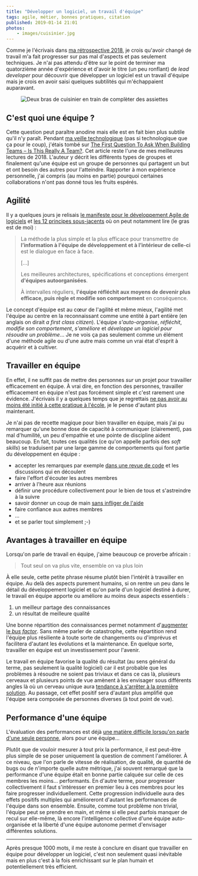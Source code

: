 ```yaml
---
title: "Développer un logiciel, un travail d'équipe"
tags: agile, métier, bonnes pratiques, citation
published: 2019-01-14 21:01
photos:
    - images/cuisinier.jpg
---
```


Comme je l'écrivais dans [ma rétrospective 2018](/post/retrospective-2018/), je
crois qu'avoir changé de travail m'a fait progresser sur pas mal d'aspects et
pas seulement techniques. Je n'ai pas attendu d'être sur le point de terminer ma
quatorzième année d'expérience et d'avoir le titre (un peu ronflant) de *lead
developer* pour découvrir que développer un logiciel est un travail d'équipe
mais je crois en avoir saisi quelques subtilités qui m'échappaient auparavant.

<figure class="object-center bordered">
    <img src="/images/660x/cuisinier.jpg" alt="Deux bras de cuisinier en train
    de complèter des assiettes">
</figure>

## C'est quoi une équipe&nbsp;?

Cette question peut paraître anodine mais elle est en fait bien plus subtile
qu'il n'y paraît. Pendant [ma veille technologique](/tag/veille/) (pas si
technologique que ça pour le coup), j'étais tombé sur [The First Question To Ask
When Building Teams – Is This Really A
Team?](https://www.viktorcessan.com/the-first-question-to-ask-when-building-teams-is-this-really-a-team/).
Cet article reste l'une de mes meilleures lectures de 2018. L'auteur y décrit
les différents types de groupes et finalement qu'une équipe est un groupe de
personnes qui partagent un but et ont besoin des autres pour
l'atteindre. Rapporter à mon expérience personnelle, j'ai compris (au moins en
partie) pourquoi certaines collaborations n'ont pas donné tous les fruits
espérés.

## Agilité

Il y a quelques jours je relisais
[le manifeste pour le développement Agile de
logiciels](http://agilemanifesto.org/iso/fr/manifesto.html) et [les 12 principes
sous-jacents](http://agilemanifesto.org/iso/fr/principles.html) où on peut
notamment lire (le gras est de moi)&nbsp;:

> La méthode la plus simple et la plus efficace pour transmettre de
> **l’information à l'équipe de développement et à l’intérieur de celle-ci** est
> le dialogue en face à face.
>
> […]
>
> Les meilleures architectures, spécifications et conceptions émergent **d'équipes
> autoorganisées**.
>
> À intervalles réguliers, **l'équipe réfléchit aux moyens de devenir plus
> efficace, puis règle et modifie son comportement** en conséquence.

Le concept d'équipe est au cœur de l'agilité et même mieux, l'agilité met l'équipe au
centre en la reconnaissant comme une entité à part entière (en anglais on dirait
*a first class citizen*). L'équipe *s'auto-organise*, *réfléchit*,
*modifie son comportement*, *s'améliore* et *développe un logiciel pour résoudre
un problème*… Je ne vois ça pas seulement comme un élément d'une méthode agile ou
d'une autre mais comme un vrai état d'esprit à acquérir et à cultiver.

## Travailler en équipe

En effet, il ne suffit pas de mettre des personnes *sur* un projet pour travailler
efficacement en équipe. À vrai dire, en fonction des personnes, travailler
efficacement en équipe n'est pas forcément simple et c'est rarement une
évidence. J'écrivais il y a quelques temps que je regrettais [ne pas avoir au
moins été initié à cette pratique à l'école](/post/apprendre-a-l-ecole/), je le
pense d'autant plus maintenant.

Je n'ai pas de recette magique pour bien travailler en équipe, mais j'ai pu
remarquer qu'une bonne dose de capacité à communiquer (clairement), pas mal
d'humilité, un peu d'empathie et une pointe de discipline aident beaucoup. En
fait, toutes ces qualités (ce qu'on appelle parfois des *soft skills*) se
traduisent par une large gamme de comportements qui font partie du développement
en équipe&nbsp;:

* accepter les remarques par exemple [dans une revue de code](/post/vertus-revue-de-code/) et les discussions qui en découlent
* faire l'effort d'écouter les autres membres
* arriver à l'heure aux réunions
* définir une procédure collectivement pour le bien de tous et s'astreindre à la suivre
* savoir donner un coup de main [sans infliger de
    l'aide](https://mixitconf.org/2018/vous-arrive-t-il-d-infliger-de-l-aide-)
* faire confiance aux autres membres
* …
* et se parler tout simplement ;-)

## Avantages à travailler en équipe

Lorsqu'on parle de travail en équipe, j'aime beaucoup ce proverbe
africain&nbsp;:

> Tout seul on va plus vite, ensemble on va plus loin

À elle seule, cette petite phrase résume plutôt bien l'intérêt à travailler en
équipe. Au delà des aspects purement humains, si on rentre un peu dans le détail
du développement logiciel et qu'on parle d'un logiciel destiné à durer, le
travail en équipe apporte ou améliore au moins deux aspects essentiels&nbsp;:

1. un meilleur partage des connaissances
1. un résultat de meilleure qualité

Une bonne répartition des connaissances permet notamment d'[augmenter le *bus
factor*](https://en.wikipedia.org/wiki/Bus_factor#Increasing_the_bus_factor).
Sans même parler de catastrophe, cette répartition rend l'équipe plus résiliente
à toute sorte de changements ou d'imprévus et facilitera d'autant les évolutions
et la maintenance. En quelque sorte, travailler en équipe est un investissement
pour l'avenir.

Le travail en équipe favorise la qualité du résultat (au sens général du terme,
pas seulement la qualité logiciel) car il est probable que les problèmes à
résoudre ne soient pas triviaux et dans ce cas là, plusieurs cerveaux et
plusieurs points de vue amènent à les envisager sous différents angles là où un
cerveau unique aura [tendance à s'arrêter à la première
solution](https://fr.wikipedia.org/wiki/Biais_cognitif#Biais_de_raisonnement).
Au passage, cet effet positif sera d'autant plus amplifié que l'équipe sera
composée de personnes diverses (à tout point de vue).

## Performance d'une équipe

L'évaluation des performances est déjà [une matière difficile lorsqu'on parle d'une
seule personne](https://anaulin.org/blog/on-software-engineer-performance/),
alors pour une équipe…

Plutôt que de vouloir mesurer à tout prix la performance, il est peut-être plus
simple de se poser uniquement la question de comment l'améliorer. À ce niveau,
que l'on parle de vitesse de réalisation, de qualité, de quantité de bugs ou de
n'importe quelle autre métrique, j'ai souvent remarqué que la performance d'une
équipe était en bonne partie calquée sur celle de ces membres les moins…
performants. En d'autre terme, pour progresser collectivement il faut
s'intéresser en premier lieu à ces membres pour les faire progresser
individuellement. Cette progression individuelle aura des effets positifs
multiples qui amélioreront d'autant les performances de l'équipe dans son
ensemble. Ensuite, comme tout problème non trivial, l'équipe peut se prendre en
main, et même si elle peut parfois manquer de recul sur elle-même, là encore
l'intelligence collective d'une équipe auto-organisée et la liberté d'une équipe
autonome permet d'envisager différentes solutions.

---

Après presque 1000 mots, il me reste à conclure en disant que travailler en
équipe pour développer un logiciel, c'est non seulement quasi inévitable mais en
plus c'est à la fois enrichissant sur le plan humain et potentiellement très
efficient.
